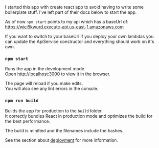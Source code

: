 I started this app with create react app to avoid having to write some boilerplate stuff. I've left part of their docs below to start the app. 

As of now `npm start` points to my api which has a baseUrl of: <br>
https://wiei5kwurd.execute-api.us-east-1.amazonaws.com  

If you want to switch to your baseUrl if you deploy your own lambdas you can update the ApiService constructor and everything should work on it's own. 

### `npm start`

Runs the app in the development mode.<br>
Open [http://localhost:3000](http://localhost:3000) to view it in the browser.

The page will reload if you make edits.<br>
You will also see any lint errors in the console.

### `npm run build`

Builds the app for production to the `build` folder.<br>
It correctly bundles React in production mode and optimizes the build for the best performance.

The build is minified and the filenames include the hashes.<br>

See the section about [deployment](https://facebook.github.io/create-react-app/docs/deployment) for more information.


